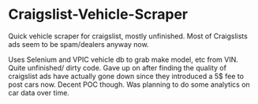 # Craigslist-Vehicle-Scraper
Quick vehicle scraper for craigslist, mostly unfinished. Most of Craigslists ads seem to be spam/dealers anyway now.

Uses Selenium and VPIC vehicle db to grab make model, etc from VIN.
Quite unfinished/ dirty code. Gave up on after finding the quality of craigslist ads have actually gone down since they introduced a 5$ fee to post cars now. Decent POC though. Was planning to do some analytics on car data over time.
